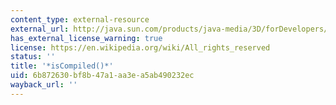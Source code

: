 ```yaml
---
content_type: external-resource
external_url: http://java.sun.com/products/java-media/3D/forDevelopers/j3dapi/javax/media/j3d/SceneGraphObject.html#isCompiled__
has_external_license_warning: true
license: https://en.wikipedia.org/wiki/All_rights_reserved
status: ''
title: '*isCompiled()*'
uid: 6b872630-bf8b-47a1-aa3e-a5ab490232ec
wayback_url: ''
---
```

